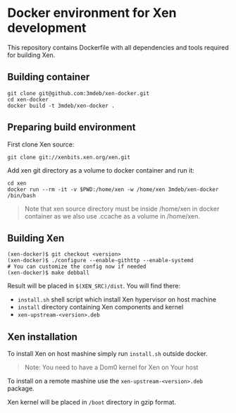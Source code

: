 Docker environment for Xen development
======================================

This repository contains Dockerfile with all dependencies and tools required
for building Xen.

## Building container

```
git clone git@github.com:3mdeb/xen-docker.git
cd xen-docker
docker build -t 3mdeb/xen-docker .
```

## Preparing build environment

First clone Xen source:

```
git clone git://xenbits.xen.org/xen.git
```

Add xen git directory as a volume to docker container and run it:

```
cd xen
docker run --rm -it -v $PWD:/home/xen -w /home/xen 3mdeb/xen-docker /bin/bash
```

> Note that xen source directory must be inside /home/xen in docker container
> as we also use .ccache as a volume in /home/xen.

## Building Xen

```
(xen-docker)$ git checkout <version>
(xen-docker)$ ./configure --enable-githttp --enable-systemd
# You can customize the config now if needed
(xen-docker)$ make debball
```

Result will be placed in `$(XEN_SRC)/dist`. You will find there:

* `install.sh` shell script which install Xen hypervisor on host machine
* `install` directory containing Xen components and kernel
* `xen-upstream-<version>.deb`

## Xen installation

To install Xen on host mashine simply run `install.sh` outside docker.

> Note: You need to have a Dom0 kernel for Xen on Your host

To install on a remote mashine use the `xen-upstream-<version>.deb` package.

Xen kernel will be placed in `/boot` directory in gzip format.
